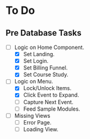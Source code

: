# To Do


## Pre Database Tasks

* [ ] Logic on Home Component.
    * [X] Set Landing.
    * [X] Set Login.
    * [X] Set Billing Funnel.
    * [X] Set Course Study.

* [ ] Logic on Menu.
    * [X] Lock/Unlock Items.
    * [X] Click Event to Expand.
    * [ ] Capture Next Event.
    * [ ] Feed Sample Modules.

* [ ] Missing Views
    * [ ] Error Page.
    * [ ] Loading View.
